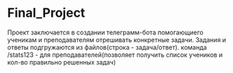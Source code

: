 # Final_Project
Проект заключается в создании телеграмм-бота помогающиего ученикам и преподавателям отрешивать конкретные задачи.
Задания и ответы подгружаются из файлов(строка - задача/ответ).
команда /stats123 - для преподавателей(позволяет получить список учеников и кол-во правильно решенных задач)

